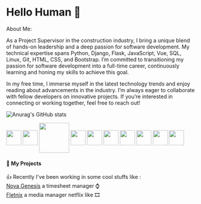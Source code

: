 # Hello Human 👋

About Me:

As a Project Supervisor in the construction industry, I bring a unique blend of hands-on leadership and a deep passion for software development. My technical expertise spans Python, Django, Flask, JavaScript, Vue, SQL, Linux, Git, HTML, CSS, and Bootstrap. I’m committed to transitioning my passion for software development into a full-time career, continuously learning and honing my skills to achieve this goal.

In my free time, I immerse myself in the latest technology trends and enjoy reading about advancements in the industry. I’m always eager to collaborate with fellow developers on innovative projects. If you’re interested in connecting or working together, feel free to reach out!
<!-- ##### Working to turn a passion into a profession -->




<!-- ###### Drywall installer and web developer on my free time
![alt text](https://github.com/FuryAndRage/FuryAndRage/blob/master/img/1.gif "Installing drywall during the day") ![](https://github.com/FuryAndRage/FuryAndRage/blob/master/img/2.gif "Coding at night") -->


![Anurag's GitHub stats](https://github-readme-stats.vercel.app/api?username=MoisesHDAndrade&count_private=true&show_icons=true)
<!-- [![Top Langs](https://github-readme-stats.vercel.app/api/top-langs/?username=MoisesHDAndrade)](https://github.com/anuraghazra/github-readme-stats) -->



<div>

<img align="center" height="40" width="40" src="https://cdn.jsdelivr.net/gh/devicons/devicon/icons/python/python-original.svg">
<img align="center" height="40" width="40" src="https://cdn.jsdelivr.net/gh/devicons/devicon/icons/django/django-plain.svg">
<img align="center" height="80" width="80" src="https://cdn.jsdelivr.net/gh/devicons/devicon/icons/flask/flask-original-wordmark.svg">
<img align="center" height="40" width="40" src="https://cdn.jsdelivr.net/gh/devicons/devicon/icons/javascript/javascript-original.svg">
<img align="center" height="40" width="40" src="https://cdn.jsdelivr.net/gh/devicons/devicon/icons/vuejs/vuejs-original.svg">
<img align="center" height="40" width="40" src="https://cdn.jsdelivr.net/gh/devicons/devicon/icons/bootstrap/bootstrap-plain.svg">
<img align="center" height="40" width="40" src="https://cdn.jsdelivr.net/gh/devicons/devicon/icons/html5/html5-original.svg">
<img align="center" height="40" width="40" src="https://cdn.jsdelivr.net/gh/devicons/devicon/icons/git/git-original.svg">
<img align="center" height="40" width="40" src="https://cdn.jsdelivr.net/gh/devicons/devicon/icons/linux/linux-plain.svg">
<img align="center" height="40" width="40" src="https://cdn.jsdelivr.net/gh/devicons/devicon/icons/postgresql/postgresql-original.svg">
 
</div>

#### 💼 My Projects
👍 Recently I've been working in some cool stuffs like :<br>
[Nova Genesis](https://novagenesis.co.nz) a timesheet manager ⌚ <br>
[Fletnix](https://github.com/FuryAndRage/Fletnix) a media manager netflix like 🎞️
